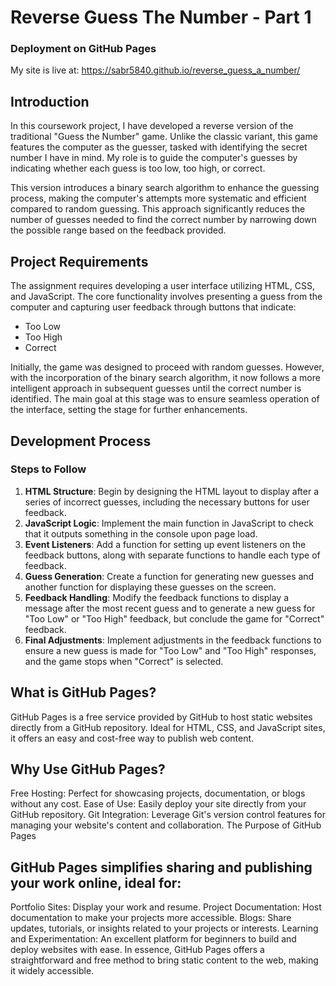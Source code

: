 # Reverse Guess The Number - Part 1

### Deployment on GitHub Pages

My site is live at: https://sabr5840.github.io/reverse_guess_a_number/

## Introduction

In this coursework project, I have developed a reverse version of the traditional "Guess the Number" game. Unlike the classic variant, this game features the computer as the guesser, tasked with identifying the secret number I have in mind. My role is to guide the computer's guesses by indicating whether each guess is too low, too high, or correct.

This version introduces a binary search algorithm to enhance the guessing process, making the computer's attempts more systematic and efficient compared to random guessing. This approach significantly reduces the number of guesses needed to find the correct number by narrowing down the possible range based on the feedback provided.

## Project Requirements

The assignment requires developing a user interface utilizing HTML, CSS, and JavaScript. The core functionality involves presenting a guess from the computer and capturing user feedback through buttons that indicate:

- Too Low
- Too High
- Correct

Initially, the game was designed to proceed with random guesses. However, with the incorporation of the binary search algorithm, it now follows a more intelligent approach in subsequent guesses until the correct number is identified. The main goal at this stage was to ensure seamless operation of the interface, setting the stage for further enhancements.

## Development Process

### Steps to Follow

1. **HTML Structure**: Begin by designing the HTML layout to display after a series of incorrect guesses, including the necessary buttons for user feedback.
2. **JavaScript Logic**: Implement the main function in JavaScript to check that it outputs something in the console upon page load.
3. **Event Listeners**: Add a function for setting up event listeners on the feedback buttons, along with separate functions to handle each type of feedback.
4. **Guess Generation**: Create a function for generating new guesses and another function for displaying these guesses on the screen.
5. **Feedback Handling**: Modify the feedback functions to display a message after the most recent guess and to generate a new guess for "Too Low" or "Too High" feedback, but conclude the game for "Correct" feedback.
6. **Final Adjustments**: Implement adjustments in the feedback functions to ensure a new guess is made for "Too Low" and "Too High" responses, and the game stops when "Correct" is selected.

## What is GitHub Pages?

GitHub Pages is a free service provided by GitHub to host static websites directly from a GitHub repository. Ideal for HTML, CSS, and JavaScript sites, it offers an easy and cost-free way to publish web content.

## Why Use GitHub Pages?

Free Hosting: Perfect for showcasing projects, documentation, or blogs without any cost.
Ease of Use: Easily deploy your site directly from your GitHub repository.
Git Integration: Leverage Git's version control features for managing your website's content and collaboration.
The Purpose of GitHub Pages

## GitHub Pages simplifies sharing and publishing your work online, ideal for:

Portfolio Sites: Display your work and resume.
Project Documentation: Host documentation to make your projects more accessible.
Blogs: Share updates, tutorials, or insights related to your projects or interests.
Learning and Experimentation: An excellent platform for beginners to build and deploy websites with ease.
In essence, GitHub Pages offers a straightforward and free method to bring static content to the web, making it widely accessible.

